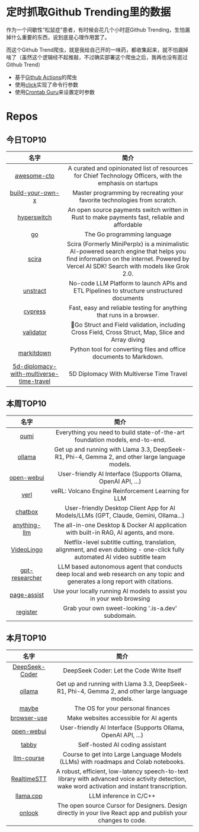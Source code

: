 # 定时抓取Github Trending里的数据

作为一个间歇性“松鼠症”患者，有时候会花几个小时逛Github Trending，生怕漏掉什么重要的东西，说到底是心理作用罢了。

而这个Github Trend爬虫，就是我给自己开的一味药，都收集起来，就不怕漏掉啥了（虽然这个逻辑经不起推敲，不过确实部署这个爬虫之后，我再也没有逛过Github Trend）

* 基于[Github Actions](https://docs.github.com/en/actions)的爬虫
* 使用[click](https://github.com/pallets/click)实现了命令行参数
* 使用[Crontab Guru](https://crontab.guru/)来设置定时参数

# Repos
## 今日TOP10 
<!-- START OF DAILY_TOP10_REPOS -->
| 名字 | 简介 |
| :----: | :----: |
| [awesome-cto](https://github.com/kuchin/awesome-cto) | A curated and opinionated list of resources for Chief Technology Officers, with the emphasis on startups |
| [build-your-own-x](https://github.com/codecrafters-io/build-your-own-x) | Master programming by recreating your favorite technologies from scratch. |
| [hyperswitch](https://github.com/juspay/hyperswitch) | An open source payments switch written in Rust to make payments fast, reliable and affordable |
| [go](https://github.com/golang/go) | The Go programming language |
| [scira](https://github.com/zaidmukaddam/scira) | Scira (Formerly MiniPerplx) is a minimalistic AI-powered search engine that helps you find information on the internet. Powered by Vercel AI SDK! Search with models like Grok 2.0. |
| [unstract](https://github.com/Zipstack/unstract) | No-code LLM Platform to launch APIs and ETL Pipelines to structure unstructured documents |
| [cypress](https://github.com/cypress-io/cypress) | Fast, easy and reliable testing for anything that runs in a browser. |
| [validator](https://github.com/go-playground/validator) | 💯Go Struct and Field validation, including Cross Field, Cross Struct, Map, Slice and Array diving |
| [markitdown](https://github.com/microsoft/markitdown) | Python tool for converting files and office documents to Markdown. |
| [5d-diplomacy-with-multiverse-time-travel](https://github.com/Oliveriver/5d-diplomacy-with-multiverse-time-travel) | 5D Diplomacy With Multiverse Time Travel |
<!-- END OF DAILY_TOP10_REPOS -->

## 本周TOP10
<!-- START OF WEEKLY_TOP10_REPOS -->
| 名字 | 简介 |
| :----: | :----: |
| [oumi](https://github.com/oumi-ai/oumi) | Everything you need to build state-of-the-art foundation models, end-to-end. |
| [ollama](https://github.com/ollama/ollama) | Get up and running with Llama 3.3, DeepSeek-R1, Phi-4, Gemma 2, and other large language models. |
| [open-webui](https://github.com/open-webui/open-webui) | User-friendly AI Interface (Supports Ollama, OpenAI API, ...) |
| [verl](https://github.com/volcengine/verl) | veRL: Volcano Engine Reinforcement Learning for LLM |
| [chatbox](https://github.com/Bin-Huang/chatbox) | User-friendly Desktop Client App for AI Models/LLMs (GPT, Claude, Gemini, Ollama...) |
| [anything-llm](https://github.com/Mintplex-Labs/anything-llm) | The all-in-one Desktop & Docker AI application with built-in RAG, AI agents, and more. |
| [VideoLingo](https://github.com/Huanshere/VideoLingo) | Netflix-level subtitle cutting, translation, alignment, and even dubbing - one-click fully automated AI video subtitle team | Netflix级字幕切割、翻译、对齐、甚至加上配音，一键全自动视频搬运AI字幕组 |
| [gpt-researcher](https://github.com/assafelovic/gpt-researcher) | LLM based autonomous agent that conducts deep local and web research on any topic and generates a long report with citations. |
| [page-assist](https://github.com/n4ze3m/page-assist) | Use your locally running AI models to assist you in your web browsing |
| [register](https://github.com/is-a-dev/register) | Grab your own sweet-looking '.is-a.dev' subdomain. |
<!-- END OF WEEKLY_TOP10_REPOS -->

## 本月TOP10
<!-- START OF MONTHLY_TOP10_REPOS -->
| 名字 | 简介 |
| :----: | :----: |
| [DeepSeek-Coder](https://github.com/deepseek-ai/DeepSeek-Coder) | DeepSeek Coder: Let the Code Write Itself |
| [ollama](https://github.com/ollama/ollama) | Get up and running with Llama 3.3, DeepSeek-R1, Phi-4, Gemma 2, and other large language models. |
| [maybe](https://github.com/maybe-finance/maybe) | The OS for your personal finances |
| [browser-use](https://github.com/browser-use/browser-use) | Make websites accessible for AI agents |
| [open-webui](https://github.com/open-webui/open-webui) | User-friendly AI Interface (Supports Ollama, OpenAI API, ...) |
| [tabby](https://github.com/TabbyML/tabby) | Self-hosted AI coding assistant |
| [llm-course](https://github.com/mlabonne/llm-course) | Course to get into Large Language Models (LLMs) with roadmaps and Colab notebooks. |
| [RealtimeSTT](https://github.com/KoljaB/RealtimeSTT) | A robust, efficient, low-latency speech-to-text library with advanced voice activity detection, wake word activation and instant transcription. |
| [llama.cpp](https://github.com/ggerganov/llama.cpp) | LLM inference in C/C++ |
| [onlook](https://github.com/onlook-dev/onlook) | The open source Cursor for Designers. Design directly in your live React app and publish your changes to code. |
<!-- END OF MONTHLY_TOP10_REPOS -->
